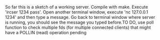 So far this is a sketch of a working server. Compile with make. Execute 'ircser 1234 pass'. Open another terminal window, execute 'nc 127.0.0.1 1234' and then type a message. Go back to terminal window where server is running, you should see the message you typed before.TO DO, use poll function to check multiple fds (for multiple connected clients) that might have a POLLIN (read) operation pending
